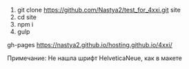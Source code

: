 1. git clone https://github.com/Nastya2/test_for_4xxi.git site
2. cd site
3. npm i
4. gulp 

gh-pages https://nastya2.github.io/hosting.github.io/4xxi/

Примечание: Не нашла шрифт HelveticaNeue, как в макете